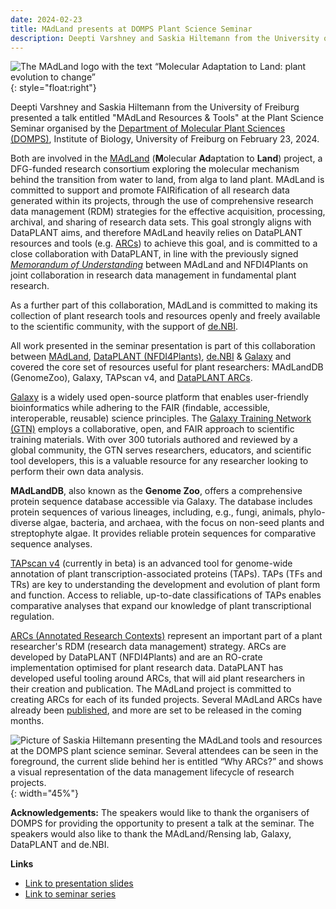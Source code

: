 ```yaml
---
date: 2024-02-23
title: MAdLand presents at DOMPS Plant Science Seminar
description: Deepti Varshney and Saskia Hiltemann from the University of Freiburg and MAdLand consortium presented a talk entitled "MAdLand Resources & Tools" at the Plant Science Seminar organised by the Department of Molecular Plant Sciences in Freiburg. In this presentation they highlighted the close collaborations between MAdLAnd and DataPLANT.
---
```


![The MAdLand logo with the text “Molecular Adaptation to Land: plant evolution to change”](/src/assets/images/news/madland-logo.png){: style="float:right"}

Deepti Varshney and Saskia Hiltemann from the University of Freiburg presented a talk entitled "MAdLand Resources & Tools" at the Plant Science Seminar organised by the [Department of Molecular Plant Sciences (DOMPS)](http://www.plantphotobiology.org/DOMPS/Plant_Science_Seminar.php), Institute of Biology, University of Freiburg on February 23, 2024.

Both are involved in the [MAdLand](https://madland.science/) (**M**olecular **Ad**aptation to **Land**) project, a DFG-funded research consortium exploring the molecular mechanism behind the transition from water to land, from alga to land plant. MAdLand is committed to support and promote FAIRification of all research data generated within its projects, through the use of comprehensive research data management (RDM) strategies for the effective acquisition, processing, archival, and sharing of research data sets. This goal strongly aligns with DataPLANT aims, and therefore MAdLand heavily relies on DataPLANT resources and tools (e.g. [ARCs](https://github.com/nfdi4plants/ARC-specification)) to achieve this goal, and is committed to a close collaboration with DataPLANT, in line with the previously signed [*Memorandum of Understanding*](https://nfdi4plants.org/content/news/2022-07-08-madland-and-dataplant-signed-a-memorandum-of-understanding.html) between MAdLand and NFDI4Plants on joint collaboration in research data management in fundamental plant research.

As a further part of this collaboration, MAdLand is committed to making its collection of plant research tools and resources openly and freely available to the scientific community, with the support of [de.NBI](https://www.denbi.de).

All work presented in the seminar presentation is part of this collaboration between [MAdLand](https://madland.science), [DataPLANT (NFDI4Plants)](https://nfdi4plants.org), [de.NBI](https://www.denbi.de) & [Galaxy](https://galaxyproject.org) and covered the core set of resources useful for plant researchers: MAdLandDB (GenomeZoo), Galaxy, TAPscan v4, and [DataPLANT ARCs](https://nfdi4plants.org/content/learn-more/annotated-research-context.html).

[Galaxy](https://galaxyproject.org) is a widely used open-source platform that enables user-friendly bioinformatics while adhering to the FAIR (findable, accessible, interoperable, reusable) science principles. The [Galaxy Training Network (GTN)](https://training.galaxyproject.org/) employs a collaborative, open, and FAIR approach to scientific training materials. With over 300 tutorials authored and reviewed by a global community, the GTN serves researchers, educators, and scientific tool developers, this is a valuable resource for any researcher looking to perform their own data analysis.

**MAdLandDB**, also known as the **Genome Zoo**, offers a comprehensive protein sequence database accessible via Galaxy. The database includes protein sequences of various lineages, including, e.g., fungi, animals, phylo-diverse algae, bacteria, and archaea, with the focus on non-seed plants and streptophyte algae. It provides reliable protein sequences for comparative sequence analyses.

[TAPscan v4](http://tapscan.plantcode.cup.uni-freiburg.de) (currently in beta) is an advanced tool for genome-wide annotation of plant transcription-associated proteins (TAPs). TAPs (TFs and TRs) are key to understanding the development and evolution of plant form and function. Access to reliable, up-to-date classifications of TAPs enables comparative analyses that expand our knowledge of plant transcriptional regulation.

[ARCs (Annotated Research Contexts)](https://nfdi4plants.org/content/learn-more/annotated-research-context.html) represent an important part of a plant researcher's RDM (research data management) strategy. ARCs are developed by DataPLANT (NFDI4Plants) and are an RO-crate implementation optimised for plant research data. DataPLANT has developed useful tooling around ARCs, that will aid plant researchers in their creation and publication. The MAdLand project is committed to creating ARCs for each of its funded projects. Several MAdLand ARCs have already been [published](https://archive.nfdi4plants.org/search?q=&l=list&p=1&s=10&sort=newest), and more are set to be released in the coming months.

![Picture of Saskia Hiltemann presenting the MAdLand tools and resources at the DOMPS plant science seminar. Several attendees can be seen in the foreground, the current slide behind her is entitled “Why ARCs?” and shows a visual representation of the data management lifecycle of research projects.](/src/assets/images/news/madland-domps-seminar-picture.png){: width="45%"}

**Acknowledgements:** The speakers would like to thank the organisers of DOMPS for providing the opportunity to present a talk at the seminar. The speakers would also like to thank the MAdLand/Rensing lab, Galaxy, DataPLANT and de.NBI.

**Links**
- [Link to presentation slides](https://tinyurl.com/madland-resources)
- [Link to seminar series](http://www.plantphotobiology.org/DOMPS/Plant_Science_Seminar.php)

